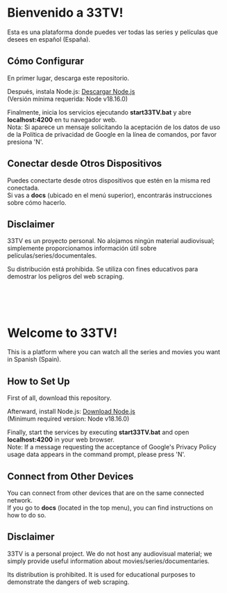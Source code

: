 # Bienvenido a 33TV!

Esta es una plataforma donde puedes ver todas las series y películas que desees en español (España).

## Cómo Configurar

En primer lugar, descarga este repositorio.

Después, instala Node.js: [Descargar Node.js](https://nodejs.org/en/download)  
(Versión mínima requerida: Node v18.16.0)

Finalmente, inicia los servicios ejecutando **start33TV.bat** y abre **localhost:4200** en tu navegador web.
<br>
Nota: Si aparece un mensaje solicitando la aceptación de los datos de uso de la Política de privacidad de Google en la línea de comandos, por favor presiona 'N'.

## Conectar desde Otros Dispositivos

Puedes conectarte desde otros dispositivos que estén en la misma red conectada. 
<br>
Si vas a **docs** (ubicado en el menú superior), encontrarás instrucciones sobre cómo hacerlo.

## Disclaimer

33TV es un proyecto personal. No alojamos ningún material audiovisual; simplemente proporcionamos información útil sobre películas/series/documentales.

Su distribución está prohibida. Se utiliza con fines educativos para demostrar los peligros del web scraping.



<br><br><br>

# Welcome to 33TV!

This is a platform where you can watch all the series and movies you want in Spanish (Spain).

## How to Set Up

First of all, download this repository.

Afterward, install Node.js: [Download Node.js](https://nodejs.org/en/download)  
(Minimum required version: Node v18.16.0)

Finally, start the services by executing **start33TV.bat** and open **localhost:4200** in your web browser.
<br>
Note: If a message requesting the acceptance of Google's Privacy Policy usage data appears in the command prompt, please press 'N'.

## Connect from Other Devices

You can connect from other devices that are on the same connected network. 
<br>
If you go to **docs** (located in the top menu), you can find instructions on how to do so.

## Disclaimer

33TV is a personal project. We do not host any audiovisual material; we simply provide useful information about movies/series/documentaries.

Its distribution is prohibited. It is used for educational purposes to demonstrate the dangers of web scraping.
